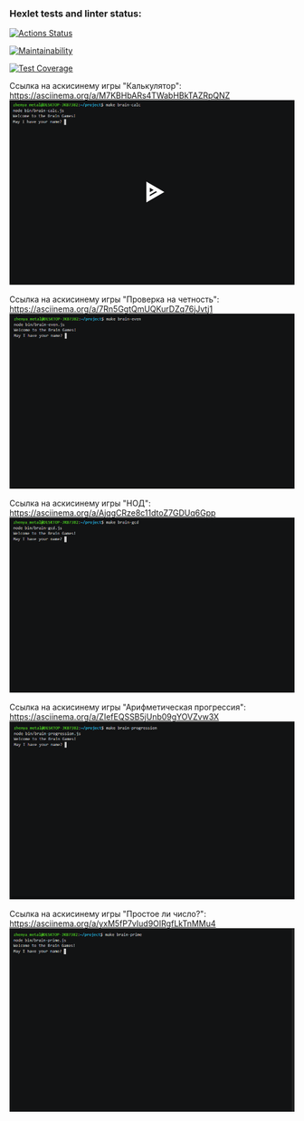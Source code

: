 ### Hexlet tests and linter status:

[![Actions Status](https://github.com/Zdesyatkov/frontend-project-44/actions/workflows/hexlet-check.yml/badge.svg)](https://github.com/Zdesyatkov/frontend-project-44/actions)

[![Maintainability](https://api.codeclimate.com/v1/badges/4bc51166898225dd7e19/maintainability)](https://codeclimate.com/github/Zdesyatkov/frontend-project-44/maintainability)

[![Test Coverage](https://api.codeclimate.com/v1/badges/4bc51166898225dd7e19/test_coverage)](https://codeclimate.com/github/Zdesyatkov/frontend-project-44/test_coverage)

Ссылка на аскисинему игры "Калькулятор":
https://asciinema.org/a/M7KBHbARs4TWabHBkTAZRpQNZ
![alt text](/images/2024-03-08_14-58-44.png)

Ссылка на аскисинему игры "Проверка на четность":
https://asciinema.org/a/7Rn5GgtQmUQKurDZq76jJvtj1
![alt text](/images/2024-03-08_15-11-23.png)

Ссылка на аскисинему игры "НОД":
https://asciinema.org/a/AjqgCRze8c11dtoZ7GDUq6Gpp
![alt text](/images/2024-03-08_16-23-09.png)

Ссылка на аскисинему игры "Арифметическая прогрессия":
https://asciinema.org/a/ZIefEQSSB5jUnb09gYOVZvw3X
![alt text](/images/image-4.png)

Ссылка на аскисинему игры "Простое ли число?":
https://asciinema.org/a/yxM5fP7vIud9OIRgfLkTnMMu4
![alt text](/images/image-5.png)